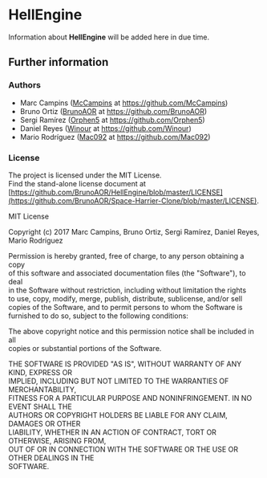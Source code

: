 # HellEngine
Information about __HellEngine__ will be added here in due time.


## Further information

### Authors
* Marc Campins ([McCampins](https://github.com/McCampins) at https://github.com/McCampins)
* Bruno Ortiz ([BrunoAOR](https://github.com/BrunoAOR) at https://github.com/BrunoAOR)
* Sergi Ramírez ([Orphen5](https://github.com/Orphen5) at https://github.com/Orphen5)
* Daniel Reyes ([Winour](https://github.com/Winour) at https://github.com/Winour)
* Mario Rodríguez ([Mac092](https://github.com/Mac092) at https://github.com/Mac092)

### License
The project is licensed under the MIT License.  
Find the stand-alone license document at [https://github.com/BrunoAOR/HellEngine/blob/master/LICENSE](https://github.com/BrunoAOR/Space-Harrier-Clone/blob/master/LICENSE).

MIT License

Copyright (c) 2017 Marc Campins, Bruno Ortiz, Sergi Ramírez, Daniel Reyes, Mario Rodríguez

Permission is hereby granted, free of charge, to any person obtaining a copy  
of this software and associated documentation files (the "Software"), to deal  
in the Software without restriction, including without limitation the rights  
to use, copy, modify, merge, publish, distribute, sublicense, and/or sell  
copies of the Software, and to permit persons to whom the Software is  
furnished to do so, subject to the following conditions:  

The above copyright notice and this permission notice shall be included in all  
copies or substantial portions of the Software.

THE SOFTWARE IS PROVIDED "AS IS", WITHOUT WARRANTY OF ANY KIND, EXPRESS OR  
IMPLIED, INCLUDING BUT NOT LIMITED TO THE WARRANTIES OF MERCHANTABILITY,  
FITNESS FOR A PARTICULAR PURPOSE AND NONINFRINGEMENT. IN NO EVENT SHALL THE  
AUTHORS OR COPYRIGHT HOLDERS BE LIABLE FOR ANY CLAIM, DAMAGES OR OTHER  
LIABILITY, WHETHER IN AN ACTION OF CONTRACT, TORT OR OTHERWISE, ARISING FROM,  
OUT OF OR IN CONNECTION WITH THE SOFTWARE OR THE USE OR OTHER DEALINGS IN THE  
SOFTWARE.

